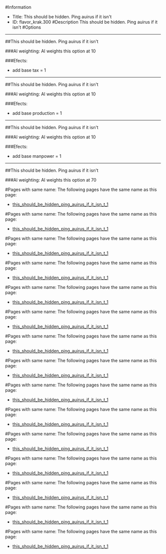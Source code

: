 #Information
 - Title: This should be hidden. Ping auirus if it isn't
 - ID: flavor_krak.300
#Description
This should be hidden. Ping auirus if it isn't
#Options

___
##This should be hidden. Ping auirus if it isn't

###AI weighting:
AI weights this option at 10


###Efects:<ul><li>add base tax = 1</li></ul>

___
##This should be hidden. Ping auirus if it isn't

###AI weighting:
AI weights this option at 10


###Efects:<ul><li>add base production = 1</li></ul>

___
##This should be hidden. Ping auirus if it isn't

###AI weighting:
AI weights this option at 10


###Efects:<ul><li>add base manpower = 1</li></ul>

___
##This should be hidden. Ping auirus if it isn't

###AI weighting:
AI weights this option at 70



#Pages with same name:
The following pages have the same name as this page:
 - [this_should_be_hidden_ping_auirus_if_it_isn_t_1](this_should_be_hidden_ping_auirus_if_it_isn_t_1.md)


#Pages with same name:
The following pages have the same name as this page:
 - [this_should_be_hidden_ping_auirus_if_it_isn_t_1](this_should_be_hidden_ping_auirus_if_it_isn_t_1.md)


#Pages with same name:
The following pages have the same name as this page:
 - [this_should_be_hidden_ping_auirus_if_it_isn_t_1](this_should_be_hidden_ping_auirus_if_it_isn_t_1.md)


#Pages with same name:
The following pages have the same name as this page:
 - [this_should_be_hidden_ping_auirus_if_it_isn_t_1](this_should_be_hidden_ping_auirus_if_it_isn_t_1.md)


#Pages with same name:
The following pages have the same name as this page:
 - [this_should_be_hidden_ping_auirus_if_it_isn_t_1](this_should_be_hidden_ping_auirus_if_it_isn_t_1.md)


#Pages with same name:
The following pages have the same name as this page:
 - [this_should_be_hidden_ping_auirus_if_it_isn_t_1](this_should_be_hidden_ping_auirus_if_it_isn_t_1.md)


#Pages with same name:
The following pages have the same name as this page:
 - [this_should_be_hidden_ping_auirus_if_it_isn_t_1](this_should_be_hidden_ping_auirus_if_it_isn_t_1.md)


#Pages with same name:
The following pages have the same name as this page:
 - [this_should_be_hidden_ping_auirus_if_it_isn_t_1](this_should_be_hidden_ping_auirus_if_it_isn_t_1.md)


#Pages with same name:
The following pages have the same name as this page:
 - [this_should_be_hidden_ping_auirus_if_it_isn_t_1](this_should_be_hidden_ping_auirus_if_it_isn_t_1.md)


#Pages with same name:
The following pages have the same name as this page:
 - [this_should_be_hidden_ping_auirus_if_it_isn_t_1](this_should_be_hidden_ping_auirus_if_it_isn_t_1.md)


#Pages with same name:
The following pages have the same name as this page:
 - [this_should_be_hidden_ping_auirus_if_it_isn_t_1](this_should_be_hidden_ping_auirus_if_it_isn_t_1.md)


#Pages with same name:
The following pages have the same name as this page:
 - [this_should_be_hidden_ping_auirus_if_it_isn_t_1](this_should_be_hidden_ping_auirus_if_it_isn_t_1.md)


#Pages with same name:
The following pages have the same name as this page:
 - [this_should_be_hidden_ping_auirus_if_it_isn_t_1](this_should_be_hidden_ping_auirus_if_it_isn_t_1.md)


#Pages with same name:
The following pages have the same name as this page:
 - [this_should_be_hidden_ping_auirus_if_it_isn_t_1](this_should_be_hidden_ping_auirus_if_it_isn_t_1.md)


#Pages with same name:
The following pages have the same name as this page:
 - [this_should_be_hidden_ping_auirus_if_it_isn_t_1](this_should_be_hidden_ping_auirus_if_it_isn_t_1.md)
